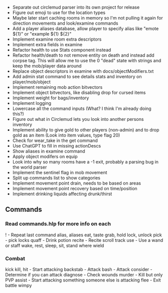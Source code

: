 - Separate out circlemud parser into its own project for release
- Figure out emoji to use for the location types
- Maybe later start caching rooms in memory so I'm not pulling it again for direction movements and look/examine commands
- Add a player aliases database, allow player to specify alias like "emote ${1}" or "example ${1} ${2}"
- Implement examine room extra descriptors
- Implement extra fields in examine
- Refactor health to use Stats component instead
- Refactor health/death to not remove entity on death and instead add corpse tag. This will allow me to use the 0 "dead" state with strings and keep the mob/player data around
- Replace object descriptors in examine with docs/objectModifiers.txt
- Add admin stat command to see details stats and inventory on player/mob/object
- Implement remaining mob action bitvectors
- Implement object bitvectors, like disabling drop for cursed items
- Implement weight for bags/inventory
- Implement logging
- Lowercase all the command inputs (What? I think I'm already doing this?)
- Figure out what in Circlemud lets you look into another persons inventory
- Implement ability to give gold to other players (non-admin) and to drop gold as an item (Look into item values, type flag 20)
- Check for wear_take in the get command
- Use ChatGPT to fill in missing actionDescs
- Show aliases in examine command
- Apply object modifers on equip
- Look into why so many rooms have a -1 exit, probably a parsing bug in the world parser
- Implement the sentinel flag in mob movement
- Split up commands list to show categories
- Implement movement point drain, needs to be based on areas
- Implement movement point recovery based on time/position
- Implement drinking liquids affecting drunk/thirst

## Commands

### Read commands.hlp for more info on each

! - Repeat last command
alias, aliases
eat, taste
grab, hold
lock, unlock
pick - pick locks
quaff - Drink potion
recite - Recite scroll
track
use - Use a wand or staff
wake, rest, sleep, sit, stand
where
wield

### Combat

kick
kill, hit - Start attacking
backstab - Attack
bash - Attack
consider - Determine if you can attack
diagnose - Check wounds
murder - Kill but only PVP
assist - Start attacking something someone else is attacking
flee - Exit battle
wimpy

